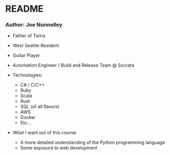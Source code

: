 # __README__

### _Author_: Joe Nunnelley


- Father of Twins
- West Seattle Resident
- Guitar Player
- Automation Engineer / Build and Release Team @ Socrata
- Technologies:
  - C# / C/C++
  - Ruby
  - Scala
  - Rust
  - SQL (of all flavors)
  - AWS
  - Docker
  - Etc...


- What I want out of this course:
  - A more detailed understanding of the Python programming language
  - Some exposure to web development
